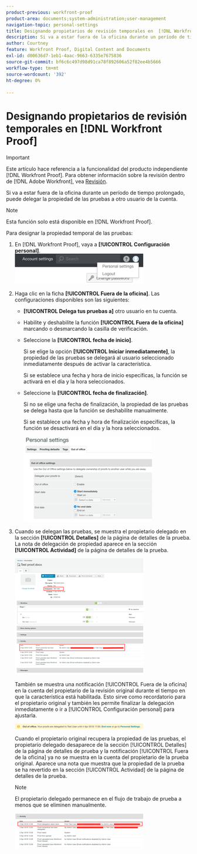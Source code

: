 ```yaml
---
product-previous: workfront-proof
product-area: documents;system-administration;user-management
navigation-topic: personal-settings
title: Designando propietarios de revisión temporales en  [!DNL Workfront Proof]
description: Si va a estar fuera de la oficina durante un período de tiempo prolongado, puede delegar la propiedad de las pruebas a otro usuario de la cuenta.
author: Courtney
feature: Workfront Proof, Digital Content and Documents
exl-id: d00636d7-1eb1-4aac-9663-6335e7675836
source-git-commit: bf6c6c497d98d91ca78f892606a52f82ee4b5666
workflow-type: tm+mt
source-wordcount: '392'
ht-degree: 0%

---
```


# Designando propietarios de revisión temporales en [!DNL Workfront Proof]

>[!IMPORTANT]
>
>Este artículo hace referencia a la funcionalidad del producto independiente [!DNL Workfront Proof]. Para obtener información sobre la revisión dentro de [!DNL Adobe Workfront], vea [Revisión](../../../review-and-approve-work/proofing/proofing.md).

Si va a estar fuera de la oficina durante un período de tiempo prolongado, puede delegar la propiedad de las pruebas a otro usuario de la cuenta.

>[!NOTE]
>
>Esta función solo está disponible en [!DNL Workfront Proof].

Para designar la propiedad temporal de las pruebas:

1. En [!DNL Workfront Proof], vaya a **[!UICONTROL Configuración personal]**.\
   ![personal-settings.png](assets/personal-settings-350x83.png)

1. Haga clic en la ficha **[!UICONTROL Fuera de la oficina]**. Las configuraciones disponibles son las siguientes:

   * **[!UICONTROL Delega tus pruebas a]** otro usuario en tu cuenta.
   * Habilite y deshabilite la función **[!UICONTROL Fuera de la oficina]** marcando o desmarcando la casilla de verificación.
   * Seleccione la **[!UICONTROL fecha de inicio]**.

     Si se elige la opción **[!UICONTROL Iniciar inmediatamente]**, la propiedad de las pruebas se delegará al usuario seleccionado inmediatamente después de activar la característica.

     Si se establece una fecha y hora de inicio específicas, la función se activará en el día y la hora seleccionados.

   * Seleccione la **[!UICONTROL fecha de finalización]**.

     Si no se elige una fecha de finalización, la propiedad de las pruebas se delega hasta que la función se deshabilite manualmente.

     Si se establece una fecha y hora de finalización específicas, la función se desactivará en el día y la hora seleccionados.

     ![opciones-fuera-de-la-oficina.png](assets/out-of-office-options-350x234.png)

1. Cuando se delegan las pruebas, se muestra el propietario delegado en la sección **[!UICONTROL Detalles]** de la página de detalles de la prueba. La nota de delegación de propiedad aparece en la sección **[!UICONTROL Actividad]** de la página de detalles de la prueba.

   ![activity-section-delegate.png](assets/activity-section-delegated-350x318.png)

   También se muestra una notificación [!UICONTROL Fuera de la oficina] en la cuenta del propietario de la revisión original durante el tiempo en que la característica está habilitada. Esto sirve como recordatorio para el propietario original y también les permite finalizar la delegación inmediatamente o ir a [!UICONTROL Configuración personal] para ajustarla.

   ![notification-on-account.png](assets/notification-on-account-350x15.png)

   Cuando el propietario original recupera la propiedad de las pruebas, el propietario delegado desaparece de la sección [!UICONTROL Detalles] de la página de detalles de prueba y la notificación [!UICONTROL Fuera de la oficina] ya no se muestra en la cuenta del propietario de la prueba original. Aparece una nota que muestra que la propiedad de la prueba se ha revertido en la sección [!UICONTROL Actividad] de la página de detalles de la prueba.

   >[!NOTE]
   >
   >El propietario delegado permanece en el flujo de trabajo de prueba a menos que se eliminen manualmente.

   ![[!UICONTROL activity-section-taken-back].png](assets/activity-section-taken-back-350x99.png)
